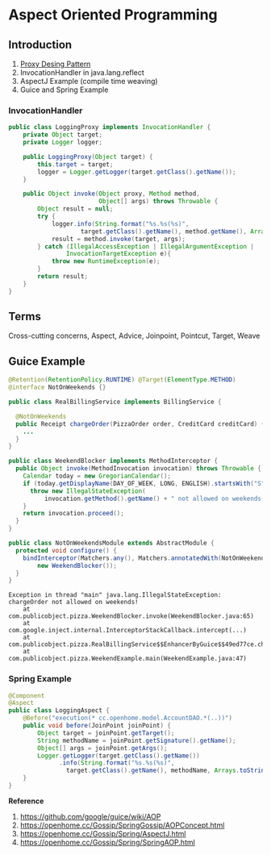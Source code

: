 # Aspect Oriented Programming

## Introduction
1. [Proxy Desing Pattern](https://github.com/pohanhao/til/blob/master/design-pattern/proxy-pattern.md)
2. InvocationHandler in java.lang.reflect
3. AspectJ Example (compile time weaving)
4. Guice and Spring Example

### InvocationHandler

```java
public class LoggingProxy implements InvocationHandler {    
    private Object target;
    private Logger logger;

    public LoggingProxy(Object target) {
        this.target = target;
        logger = Logger.getLogger(target.getClass().getName());
    }

    public Object invoke(Object proxy, Method method, 
                         Object[] args) throws Throwable { 
        Object result = null; 
        try { 
            logger.info(String.format("%s.%s(%s)",
                    target.getClass().getName(), method.getName(), Arrays.toString(args)));
            result = method.invoke(target, args);
        } catch (IllegalAccessException | IllegalArgumentException | 
                InvocationTargetException e){ 
            throw new RuntimeException(e);
        }
        return result; 
    } 
}
```


## Terms
Cross-cutting concerns, Aspect, Advice, Joinpoint, Pointcut, Target, Weave

## Guice Example

```java
@Retention(RetentionPolicy.RUNTIME) @Target(ElementType.METHOD)
@interface NotOnWeekends {} 
```

```java
public class RealBillingService implements BillingService {

  @NotOnWeekends
  public Receipt chargeOrder(PizzaOrder order, CreditCard creditCard) {
    ...
  }
}
```

```java
public class WeekendBlocker implements MethodInterceptor {
  public Object invoke(MethodInvocation invocation) throws Throwable {
    Calendar today = new GregorianCalendar();
    if (today.getDisplayName(DAY_OF_WEEK, LONG, ENGLISH).startsWith("S")) {
      throw new IllegalStateException(
          invocation.getMethod().getName() + " not allowed on weekends!");
    }
    return invocation.proceed();
  }
}
```
```java
public class NotOnWeekendsModule extends AbstractModule {
  protected void configure() {
    bindInterceptor(Matchers.any(), Matchers.annotatedWith(NotOnWeekends.class), 
        new WeekendBlocker());
  }
}
```

```
Exception in thread "main" java.lang.IllegalStateException: chargeOrder not allowed on weekends!
	at com.publicobject.pizza.WeekendBlocker.invoke(WeekendBlocker.java:65)
	at com.google.inject.internal.InterceptorStackCallback.intercept(...)
	at com.publicobject.pizza.RealBillingService$$EnhancerByGuice$$49ed77ce.chargeOrder(<generated>)
	at com.publicobject.pizza.WeekendExample.main(WeekendExample.java:47)
```

### Spring Example
```java
@Component
@Aspect
public class LoggingAspect {
    @Before("execution(* cc.openhome.model.AccountDAO.*(..))")
    public void before(JoinPoint joinPoint) {   
        Object target = joinPoint.getTarget();
        String methodName = joinPoint.getSignature().getName();
        Object[] args = joinPoint.getArgs();
        Logger.getLogger(target.getClass().getName())
              .info(String.format("%s.%s(%s)",
                target.getClass().getName(), methodName, Arrays.toString(args)));
    }
}
```

**Reference**

1. https://github.com/google/guice/wiki/AOP
2. https://openhome.cc/Gossip/SpringGossip/AOPConcept.html
3. https://openhome.cc/Gossip/Spring/AspectJ.html
4. https://openhome.cc/Gossip/Spring/SpringAOP.html
